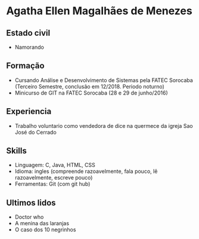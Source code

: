 # Agatha Ellen Magalhães de Menezes  

## Estado civil  
- Namorando  

## Formação  
- Cursando Análise e Desenvolvimento de Sistemas pela FATEC Sorocaba (Terceiro Semestre, conclusão em 12/2018. Periodo noturno)  
- Minicurso de GIT na FATEC Sorocaba (28 e 29 de junho/2016)  

## Experiencia  
- Trabalho voluntario como vendedora de dice na quermece da igreja Sao José do Cerrado  

## Skills  
- Linguagem: C, Java, HTML, CSS 
- Idioma: ingles (compreende razoavelmente, fala pouco, lê razoavelmente, escreve pouco)  
- Ferramentas: Git (com git hub)  

## Ultimos lidos  
- Doctor who  
- A menina das laranjas  
- O caso dos 10 negrinhos  

